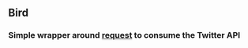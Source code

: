 ## Bird

### Simple wrapper around [request](https://github.com/mikeal/request) to consume the Twitter API
